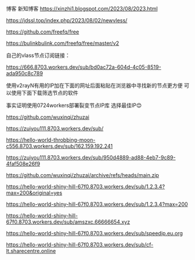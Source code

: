 

博客
新知博客
https://xinzhi1.blogspot.com/2023/08/2023.html


https://jdssl.top/index.php/2023/08/02/newvless/

https://github.com/freefq/free


https://bulinkbulink.com/freefq/free/master/v2

自己的vlass节点订阅链接：


https://666.8703.workers.dev/sub/bd0ac72a-604d-4c05-8519-ada950c8c789


使用v2rayN有用的IP加在下面的网址后面粘贴在浏览器中寻找新的节点更方便
可以使用下面下载筛选节点的软件

事实证明使用0724workers部署裂变节点IP库
选择最佳IP😊

https://github.com/wuxinqi/zhuzai

https://zuiyou111.8703.workers.dev/sub/

https://hello-world-throbbing-moon-c556.8703.workers.dev/sub/162.159.192.241

https://zuiyou111.8703.workers.dev/sub/950d4889-ad88-4eb7-9c89-4faf508e26f9

https://github.com/wuxinqi/zhuzai/archive/refs/heads/main.zip


https://hello-world-shiny-hill-67f0.8703.workers.dev/sub/1.2.3.4?max=200&original=yes


https://hello-world-shiny-hill-67f0.8703.workers.dev/sub/1.2.3.4?max=200


https://hello-world-shiny-hill-67f0.8703.workers.dev/sub/amszxc.66666654.xyz



https://hello-world-shiny-hill-67f0.8703.workers.dev/sub/speedip.eu.org


https://hello-world-shiny-hill-67f0.8703.workers.dev/sub/cf-lt.sharecentre.online

